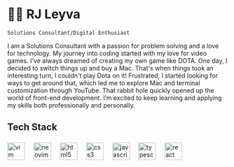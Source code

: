 # 👌🏻 RJ Leyva

`Solutions Consultant/Digital Enthusiast`

I am a Solutions Consultant with a passion for problem solving and a love for technology. My journey into coding started with my love for video games. I’ve always dreamed of creating my own game like DOTA.
One day, I decided to switch things up and buy a Mac. That's when things took an interesting turn, I couldn't play Dota on it! Frustrated, I started looking for ways to get around that, which led me to explore Mac and terminal customization through YouTube.
That rabbit hole quickly opened up the world of front-end development. I’m excited to keep learning and applying my skills both professionally and personally.

## Tech Stack

###

<div align="left">
  <img src="https://cdn.jsdelivr.net/gh/devicons/devicon/icons/vim/vim-original.svg" height="40" alt="vim logo"  />
  <img width="12" />
  <img src="https://skillicons.dev/icons?i=neovim" height="40" alt="neovim logo" />
  <img width="12" />
  <img src="https://cdn.jsdelivr.net/gh/devicons/devicon/icons/html5/html5-original.svg" height="40" alt="html5 logo"  />
  <img width="12" />
  <img src="https://cdn.jsdelivr.net/gh/devicons/devicon/icons/css3/css3-original.svg" height="40" alt="css3 logo"  />
  <img width="12" />
  <img src="https://cdn.jsdelivr.net/gh/devicons/devicon/icons/javascript/javascript-original.svg" height="40" alt="javascript logo"  />
  <img width="12" />
  <img src="https://cdn.jsdelivr.net/gh/devicons/devicon/icons/typescript/typescript-original.svg" height="40" alt="typescript logo"  />
  <img width="12" />
  <img src="https://cdn.jsdelivr.net/gh/devicons/devicon/icons/react/react-original.svg" height="40" alt="react logo"  />
</div>

###
